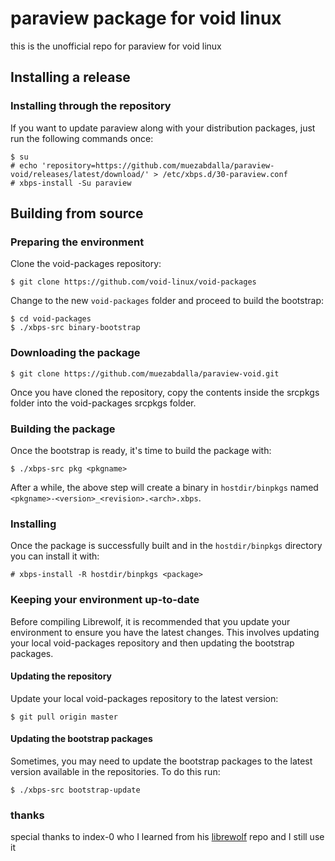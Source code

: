 # paraview package for void linux

this is the unofficial repo for paraview for void linux

## Installing a release
### Installing through the repository
If you want to update paraview along with your distribution packages, just run
the following commands once:
```
$ su
# echo 'repository=https://github.com/muezabdalla/paraview-void/releases/latest/download/' > /etc/xbps.d/30-paraview.conf
# xbps-install -Su paraview
```

## Building from source
### Preparing the environment

Clone the void-packages repository:
```
$ git clone https://github.com/void-linux/void-packages
```

Change to the new `void-packages` folder and proceed to build the bootstrap:
```
$ cd void-packages
$ ./xbps-src binary-bootstrap
```

### Downloading the package

```
$ git clone https://github.com/muezabdalla/paraview-void.git
```
Once you have cloned the repository, copy the contents inside the srcpkgs folder
into the void-packages srcpkgs folder.

### Building the package

Once the bootstrap is ready, it's time to build the package with:
```
$ ./xbps-src pkg <pkgname>
```

After a while, the above step will create a binary in `hostdir/binpkgs` named
`<pkgname>-<version>_<revision>.<arch>.xbps`.

### Installing

Once the package is successfully built and in the `hostdir/binpkgs` directory
you can install it with:
```
# xbps-install -R hostdir/binpkgs <package>
```

### Keeping your environment up-to-date

Before compiling Librewolf, it is recommended that you update your environment
to ensure you have the latest changes. This involves updating your local
void-packages repository and then updating the bootstrap packages.

#### Updating the repository

Update your local void-packages repository to the latest version:
```
$ git pull origin master
```

#### Updating the bootstrap packages

Sometimes, you may need to update the bootstrap packages to the latest version
available in the repositories. To do this run:
```
$ ./xbps-src bootstrap-update
```

### thanks
special thanks to index-0 who I learned from his [librewolf](https://github.com/index-0/librewolf-void) repo and I still use it
